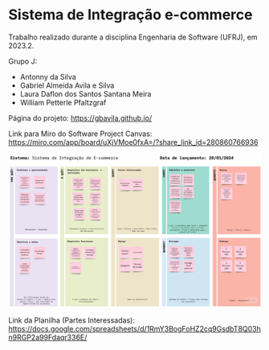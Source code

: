 # Sistema de Integração e-commerce
Trabalho realizado durante a disciplina Engenharia de Software (UFRJ), em 2023.2.

Grupo J:
- Antonny da Silva
- Gabriel Almeida Avila e Silva
- Laura Daflon dos Santos Santana Meira
- William Petterle Pfaltzgraf

Página do projeto: https://gbavila.github.io/

Link para Miro do Software Project Canvas: https://miro.com/app/board/uXjVMoe0fxA=/?share_link_id=280860766936



<div align="center">
<a>
    <img src="https://github.com/gbavila/gbavila.github.io/blob/main/EngSoft%20-SoftwareProjectCanvas-3.jpg" alt="Logo" >
  </a>

</div>

Link da Planilha (Partes Interessadas): https://docs.google.com/spreadsheets/d/1RmY3BogFoHZ2cq9GsdbT8Q03hn9RGP2a99Fdaqr336E/
